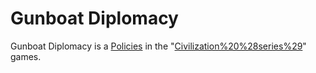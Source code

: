 # Gunboat Diplomacy

Gunboat Diplomacy is a [Policies](policy) in the "[Civilization%20%28series%29](Civilization)" games.